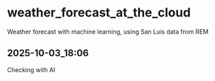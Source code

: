 # weather_forecast_at_the_cloud
Weather forecast with machine learning, using San Luis data from REM

## 2025-10-03_18:06

Checking with AI
